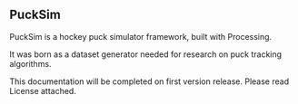 PuckSim
-------

PuckSim is a hockey puck simulator framework, built with Processing.

It was born as a dataset generator needed for research on puck tracking algorithms.

This documentation will be completed on first version release. Please read License attached.